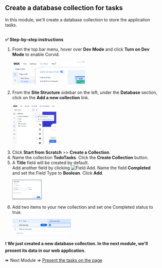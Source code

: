## Create a database collection for tasks

In this module, we'll create a database collection to store the application tasks.

<br>**:white_check_mark: Step-by-step instructions**

1. From the top bar menu, hover over **Dev Mode** and click **Turn on Dev Mode** to enable Corvid. <p padding="40px"><img src="assets/dev-mode-on.png" alt="Enable Dev Mode" width="50%" height="50%"></p>
2. From the **Site Structure** sidebar on the left, under the **Database** section, click on the **Add a new collection** link. <p padding="40px"><img src="assets/add-collection.png" alt="Add Collection" width="30%" height="30%"></p>
3. Click **Start from Scratch** >> **Create a Collection**.
4. Name the collection **TodoTasks**. Click the **Create Collection** button.
5. A **Title** field will be created by default. <br>Add another field by clicking <img src="assets/field-add.png" alt="Field Add" width="3%" height="3%">. Name the field **Completed** and set the Field Type to **Boolean**. Click **Add**. <p padding="40px"><img src="assets/completed-field.png" alt="Add Field" width="20%" height="20%"></p>
6. Add two items to your new collection and set one Completed status to true. <p padding="40px"><img src="assets/collection.png" alt="Collection" width="40%" height="40%"><p>

:exclamation: **We just created a new database collection. In the next module, we'll present its data in our web application.**

:fast_forward: Next Module => [Present the tasks on the page](PRESENTING_THE_TASKS.md)
